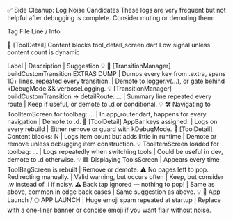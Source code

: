 ✅ Side Cleanup: Log Noise Candidates
These logs are very frequent but not helpful after debugging is complete. Consider muting or demoting them:


Tag	File	Line / Info
<!-- 🐛 [Scaffold] tab index: X	main_scaffold.dart	Repeated constantly across all tabs -->
<!-- 🐛 [AppBar] title: ...	custom_app_bar_widget.dart:59	Repeats for every build, not dynamic -->
<!-- 🐛 [Render] ... item IDs	render_item_helpers.dart:10	Potentially useful in dev, noisy in production -->
<!-- 🐛 [Router] Navigated to ...	app_router.dart	Can be demoted to debug -->
🐛 [ToolDetail] Content blocks	tool_detail_screen.dart	Low signal unless content count is dynamic





Label | Description | Suggestion
💡 🧪 [TransitionManager] buildCustomTransition EXTRAS DUMP | Dumps every key from .extra, spans 10+ lines, repeated every transition. | Demote to logger.v(...), or gate behind kDebugMode && verboseLogging.
💡 [TransitionManager] buildCustomTransition → detailRoute: ... | Summary line repeated every route | Keep if useful, or demote to .d or conditional.
💡 🛠️ Navigating to ToolItemScreen for toolbag: ... | In app_router.dart, happens for every navigation | Demote to .d.
🐛 [ToolDetail] AppBar keys assigned. | Logs on every rebuild | Either remove or guard with kDebugMode.
🐛 [ToolDetail] Content blocks: N | Logs item count but adds little in runtime | Demote or remove unless debugging item construction.
💡 ToolItemScreen loaded for toolbag: ... | Logs repeatedly when switching tools | Could be useful in dev, demote to .d otherwise.
💡 🟦 Displaying ToolsScreen | Appears every time ToolBagScreen is rebuilt | Remove or demote.
⚠️ No pages left to pop. Redirecting manually. | Valid warning, but occurs often | Keep, but consider .w instead of .i if noisy.
⚠️ Back tap ignored — nothing to pop! | Same as above, common in edge back cases | Same suggestion as above.
💡 🚀 App Launch / 🌕 APP LAUNCH | Huge emoji spam repeated at startup | Replace with a one-liner banner or concise emoji if you want flair without noise.